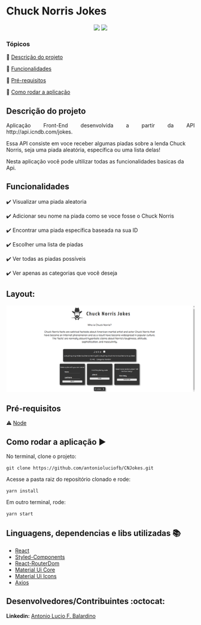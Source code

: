 <h1>Chuck Norris Jokes</h1>

<p align="center">
  <img src="https://img.shields.io/static/v1?label=react&message=framework&color=blue&style=for-the-badge&logo=REACT"/>
   <img src="http://img.shields.io/static/v1?label=STATUS&message=CONCLUIDO&color=GREEN&style=for-the-badge"/>
</p>

### Tópicos

:small_blue_diamond: [Descrição do projeto](#descrição-do-projeto)

:small_blue_diamond: [Funcionalidades](#funcionalidades)

:small_blue_diamond: [Pré-requisitos](#pré-requisitos)

:small_blue_diamond: [Como rodar a aplicação](#como-rodar-a-aplicação-arrow_forward)


## Descrição do projeto

<p align="justify">
  Aplicação Front-End desenvolvida a partir da API http://api.icndb.com/jokes.

  Essa API consiste em voce receber algumas piadas sobre a lenda Chuck Norris, seja uma piada aleatória, específica ou uma lista delas!

  Nesta aplicação você pode ultilizar todas as funcionalidades basicas da Api.
</p>

## Funcionalidades

:heavy_check_mark:   Visualizar uma piada aleatoria

:heavy_check_mark:  Adicionar seu nome na piada como se voce fosse o Chuck Norris

:heavy_check_mark:  Encontrar uma piada específica baseada na sua ID

:heavy_check_mark:  Escolher uma lista de piadas

:heavy_check_mark:  Ver todas as piadas possíveis

:heavy_check_mark:  Ver apenas as categorias que você deseja

## Layout:

![Dashboard](https://github.com/antonioluciofb/CNJokes/blob/main/prints/Tela%20Inicial.png)

## Pré-requisitos

:warning: [Node](https://nodejs.org/en/download/)


## Como rodar a aplicação :arrow_forward:

No terminal, clone o projeto:

```
git clone https://github.com/antonioluciofb/CNJokes.git
```
Acesse a pasta raiz do repositório clonado e rode:

```
yarn install
```


Em outro terminal, rode:

```
yarn start
```

## Linguagens, dependencias e libs utilizadas :books:

- [React](https://pt-br.reactjs.org/docs/create-a-new-react-app.html)
- [Styled-Components](https://styled-components.com/)
- [React-RouterDom](https://reactrouter.com/web/guides/quick-start)
- [Material Ui Core](https://material-ui.com/pt/getting-started/installation/#npm)
- [Material Ui Icons](https://material-ui.com/pt/getting-started/installation/#svg-icons)
- [Axios](https://github.com/axios/axios)


## Desenvolvedores/Contribuintes :octocat:

**Linkedin:** [Antonio Lucio F. Balardino](https://www.linkedin.com/in/antonioluciofb/)
